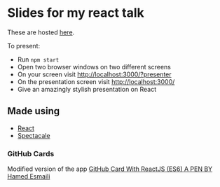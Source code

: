 # Slides for my react talk
These are hosted [here](http://jckdrpr.github.io/react-talk/#/?_k=w87x8q). 

To present:

- Run `npm start`
- Open two browser windows on two different screens
- On your screen visit [http://localhost:3000/?presenter](http://localhost:3000/?presenter)
- On the presentation screen visit [http://localhost:3000/](http://localhost:3000/)
- Give an amazingly stylish presentation on React

## Made using
- [React](https://github.com/facebook/react)
- [Spectacale](https://github.com/formidableLabs/spectacle)

### GitHub Cards
Modified version of the app [GitHub Card With ReactJS (ES6) A PEN BY Hamed Esmaili](http://codepen.io/hesmaili95/pen/wGzodM)
